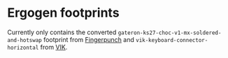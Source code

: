 # Ergogen footprints
Currently only contains the converted `gateron-ks27-choc-v1-mx-soldered-and-hotswap` footprint from [Fingerpunch](https://github.com/sadekbaroudi/fingerpunch) and 
`vik-keyboard-connector-horizontal` from [VIK](https://github.com/sadekbaroudi/vik).
